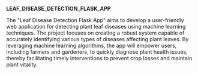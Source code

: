 **LEAF_DISEASE_DETECTION_FLASK_APP**

The "Leaf Disease Detection Flask App" aims to develop a user-friendly web application for detecting plant leaf diseases using machine learning techniques. The project focuses on creating a robust system capable of accurately identifying various types of diseases affecting plant leaves. By leveraging machine learning algorithms, the app will empower users, including farmers and gardeners, to quickly diagnose plant health issues, thereby facilitating timely interventions to prevent crop losses and maintain plant vitality.
